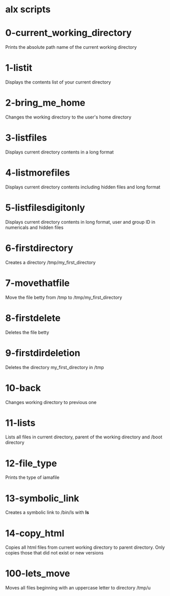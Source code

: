 # alx scripts
# 0-current_working_directory 
Prints the absolute path name of the current working directory

# 1-listit
Displays the contents list of your current directory

# 2-bring_me_home
Changes the working directory to the user's home directory

# 3-listfiles
Displays current directory contents in a long format

# 4-listmorefiles
Displays current directory contents including hidden files and long format

# 5-listfilesdigitonly
Displays current directory contents in long format, user and group ID in numericals and hidden files

# 6-firstdirectory
Creates a directory /tmp/my_first_directory

# 7-movethatfile
Move the file betty from /tmp to /tmp/my_first_directory

# 8-firstdelete
Deletes the file betty

# 9-firstdirdeletion
Deletes the directory my_first_directory in /tmp

# 10-back
Changes working directory to previous one

# 11-lists
Lists all files in current directory, parent of the working directory and /boot directory

# 12-file_type
Prints the type of iamafile

# 13-symbolic_link
Creates a symbolic link to /bin/ls with __ls__ 

# 14-copy_html
Copies all html files from current working directory to parent directory. Only copies those that did not exist or new versions

# 100-lets_move
Moves all files beginning with an uppercase letter to directory /tmp/u
